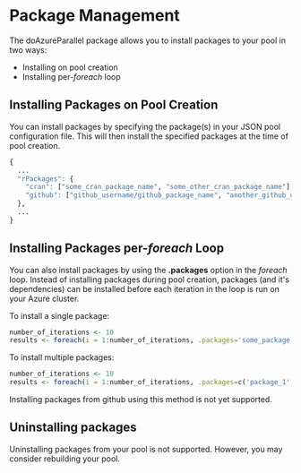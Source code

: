 # Package Management

The doAzureParallel package allows you to install packages to your pool in two ways:
- Installing on pool creation
- Installing per-*foreach* loop

## Installing Packages on Pool Creation
You can install packages by specifying the package(s) in your JSON pool configuration file. This will then install the specified packages at the time of pool creation.

```R
{
  ...
  "rPackages": {
    "cran": ["some_cran_package_name", "some_other_cran_package_name"],
    "github": ["github_username/github_package_name", "another_github_username/another_github_package_name"]
  },
  ...
}
```

## Installing Packages per-*foreach* Loop
You can also install packages by using the **.packages** option in the *foreach* loop. Instead of installing packages during pool creation, packages (and it's dependencies) can be installed before each iteration in the loop is run on your Azure cluster.

To install a single package:
```R
number_of_iterations <- 10
results <- foreach(i = 1:number_of_iterations, .packages='some_package') %dopar% { ... }
```

To install multiple packages:
```R
number_of_iterations <- 10
results <- foreach(i = 1:number_of_iterations, .packages=c('package_1', 'package_2')) %dopar% { ... }
```

Installing packages from github using this method is not yet supported.

## Uninstalling packages
Uninstalling packages from your pool is not supported. However, you may consider rebuilding your pool.
